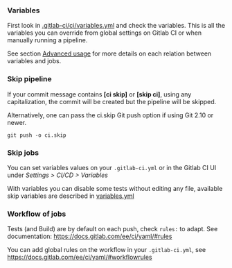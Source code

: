 ### Variables

First look in [.gitlab-ci/ci/variables.yml](https://gitlab.com/mog33/gitlab-ci-drupal/-/blob/4.x-dev/.gitlab-ci/ci/variables.yml)
and check the variables.
This is all the variables you can override from global settings on Gitlab CI or
when manually running a pipeline.

See section [Advanced usage](/advanced-usage/) for more details on each relation
between variables and jobs.

### Skip pipeline

If your commit message contains **[ci skip]** or **[skip ci]**, using any
capitalization, the commit will be created but the pipeline will be skipped.

Alternatively, one can pass the ci.skip Git push option if using Git 2.10 or newer.

`git push -o ci.skip`

### Skip jobs

You can set variables values on your `.gitlab-ci.yml` or in the Gitlab CI UI
under _Settings > CI/CD > Variables_

With variables you can disable some tests without editing any file, available
skip variables are described in [variables.yml](https://gitlab.com/mog33/gitlab-ci-drupal/-/blob/4.x-dev/.gitlab-ci/ci/variables.yml)

### Workflow of jobs

Tests (and Build) are by default on each push, check `rules:` to adapt.
See documentation: https://docs.gitlab.com/ee/ci/yaml/#rules

You can add global rules on the workflow in your `.gitlab-ci.yml`, see https://docs.gitlab.com/ee/ci/yaml/#workflowrules